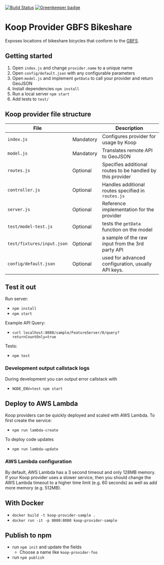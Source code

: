 [![Build Status](https://travis-ci.org/gavinr/koop-provider-gbfs-bikeshare.svg?branch=master)](https://travis-ci.org/gavinr/koop-provider-gbfs-bikeshare) [![Greenkeeper badge](https://badges.greenkeeper.io/gavinr/koop-provider-gbfs-bikeshare.svg)](https://greenkeeper.io/)


# Koop Provider GBFS Bikeshare

Exposes locations of bikeshare bicycles that conform to the [GBFS](https://github.com/NABSA/gbfs).

## Getting started

1. Open `index.js` and change `provider.name` to a unique name
2. Open `config/default.json` with any configurable parameters
3. Open `model.js` and implement `getData` to call your provider and return GeoJSON
4. Install dependencies `npm install`
5. Run a local server `npm start`
6. Add tests to `test/`

## Koop provider file structure

| File | | Description |
| --- | --- | --- |
| `index.js` | Mandatory | Configures provider for usage by Koop |
| `model.js` | Mandatory | Translates remote API to GeoJSON |
| `routes.js` | Optional | Specifies additional routes to be handled by this provider |
| `controller.js` | Optional | Handles additional routes specified in `routes.js` |
| `server.js` | Optional | Reference implementation for the provider |
| `test/model-test.js` | Optional | tests the `getData` function on the model |
| `test/fixtures/input.json` | Optional | a sample of the raw input from the 3rd party API |
| `config/default.json` | Optional | used for advanced configuration, usually API keys. |


## Test it out
Run server:
- `npm install`
- `npm start`

Example API Query:
- `curl localhost:8080/sample/FeatureServer/0/query?returnCountOnly=true`

Tests:
- `npm test`

### Development output callstack logs

During development you can output error callstack with

- `NODE_ENV=test npm start`


## Deploy to AWS Lambda

Koop providers can be quickly deployed and scaled with AWS Lambda. To first create the service:

- `npm run lambda-create`

To deploy code updates

- `npm run lambda-update`

### AWS Lambda configuration

By default, AWS Lambda has a 3 second timeout and only 128MB memory. If your Koop provider uses a slower service, then you should change the AWS Lambda timeout to a higher time limit (e.g. 60 seconds) as well as add more memory (e.g. 512MB).

## With Docker

- `docker build -t koop-provider-sample .`
- `docker run -it -p 8080:8080 koop-provider-sample`

## Publish to npm

- run `npm init` and update the fields
  - Choose a name like `koop-provider-foo`
- run `npm publish`

